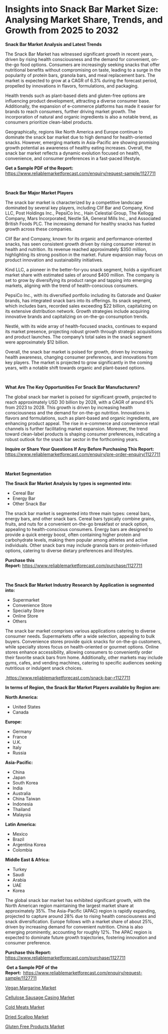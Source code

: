<p><h1>Insights into Snack Bar Market Size: Analysing Market Share, Trends, and Growth from 2025 to 2032</h1></p><p><strong>Snack Bar Market Analysis and Latest Trends</strong></p>
<p><p>The Snack Bar Market has witnessed significant growth in recent years, driven by rising health consciousness and the demand for convenient, on-the-go food options. Consumers are increasingly seeking snacks that offer nutritional benefits without compromising on taste, leading to a surge in the popularity of protein bars, granola bars, and meal replacement bars. The market is expected to grow at a CAGR of 6.3% during the forecast period, propelled by innovations in flavors, formulations, and packaging.</p><p>Health trends such as plant-based diets and gluten-free options are influencing product development, attracting a diverse consumer base. Additionally, the expansion of e-commerce platforms has made it easier for brands to reach consumers, further driving market growth. The incorporation of natural and organic ingredients is also a notable trend, as consumers prioritize clean-label products.</p><p>Geographically, regions like North America and Europe continue to dominate the snack bar market due to high demand for health-oriented snacks. However, emerging markets in Asia-Pacific are showing promising growth potential as awareness of healthy eating increases. Overall, the snack bar market reflects a dynamic evolution focused on health, convenience, and consumer preferences in a fast-paced lifestyle.</p></p>
<p><strong>Get a Sample PDF of the Report:&nbsp;</strong> <a href="https://www.reliablemarketforecast.com/enquiry/request-sample/1127711?utm_campaign=1903&utm_medium=2&utm_source=Github&utm_content=ia&utm_term=07042025&utm_id=snack-bar">https://www.reliablemarketforecast.com/enquiry/request-sample/1127711</a></p>
<p>&nbsp;</p>
<p><strong>Snack Bar Major Market Players</strong></p>
<p><p>The snack bar market is characterized by a competitive landscape dominated by several key players, including Clif Bar and Company, Kind LLC, Post Holdings Inc., PepsiCo Inc., Hain Celestial Group, The Kellogg Company, Mars Incorporated, Nestle SA, General Mills Inc., and Associated British Foods PLC. The increasing demand for healthy snacks has fueled growth across these companies.</p><p>Clif Bar and Company, known for its organic and performance-oriented snacks, has seen consistent growth driven by rising consumer interest in health and nutrition. Its revenue reached approximately $350 million, highlighting its strong position in the market. Future expansion may focus on product innovation and sustainability initiatives. </p><p>Kind LLC, a pioneer in the better-for-you snack segment, holds a significant market share with estimated sales of around $400 million. The company is set to grow by diversifying its product range and tapping into emerging markets, aligning with the trend of health-conscious consumers.</p><p>PepsiCo Inc., with its diversified portfolio including its Gatorade and Quaker brands, has integrated snack bars into its offerings. Its snack segment, which includes bars, recorded sales exceeding $22 billion, capitalizing on its extensive distribution network. Growth strategies include acquiring innovative brands and capitalizing on on-the-go consumption trends.</p><p>Nestlé, with its wide array of health-focused snacks, continues to expand its market presence, projecting robust growth through strategic acquisitions and product launches. The company’s total sales in the snack segment were approximately $12 billion.</p><p>Overall, the snack bar market is poised for growth, driven by increasing health awareness, changing consumer preferences, and innovations from key players. The market is projected to grow significantly in the coming years, with a notable shift towards organic and plant-based options.</p></p>
<p>&nbsp;</p>
<p><strong>What Are The Key Opportunities For Snack Bar Manufacturers?</strong></p>
<p><p>The global snack bar market is poised for significant growth, projected to reach approximately USD 30 billion by 2028, with a CAGR of around 6% from 2023 to 2028. This growth is driven by increasing health consciousness and the demand for on-the-go nutrition. Innovations in flavors and formulations, such as plant-based and organic ingredients, are enhancing product appeal. The rise in e-commerce and convenience retail channels is further facilitating market expansion. Moreover, the trend toward clean-label products is shaping consumer preferences, indicating a robust outlook for the snack bar sector in the forthcoming years.</p></p>
<p><strong>Inquire or Share Your Questions If Any Before Purchasing This Report:</strong> <a href="https://www.reliablemarketforecast.com/enquiry/pre-order-enquiry/1127711?utm_campaign=1903&utm_medium=2&utm_source=Github&utm_content=ia&utm_term=07042025&utm_id=snack-bar">https://www.reliablemarketforecast.com/enquiry/pre-order-enquiry/1127711</a></p>
<p>&nbsp;</p>
<p><strong>Market Segmentation</strong></p>
<p><strong>The Snack Bar Market Analysis by types is segmented into:</strong></p>
<p><ul><li>Cereal Bar</li><li>Energy Bar</li><li>Other Snack Bar</li></ul></p>
<p><p>The snack bar market is segmented into three main types: cereal bars, energy bars, and other snack bars. Cereal bars typically combine grains, fruits, and nuts for a convenient on-the-go breakfast or snack option, appealing to health-conscious consumers. Energy bars are designed to provide a quick energy boost, often containing higher protein and carbohydrate levels, making them popular among athletes and active individuals. Other snack bars may include granola bars or protein-infused options, catering to diverse dietary preferences and lifestyles.</p></p>
<p><strong>Purchase this Report:&nbsp;</strong><a href="https://www.reliablemarketforecast.com/purchase/1127711?utm_campaign=1903&utm_medium=2&utm_source=Github&utm_content=ia&utm_term=07042025&utm_id=snack-bar">https://www.reliablemarketforecast.com/purchase/1127711</a></p>
<p>&nbsp;</p>
<p><strong>The Snack Bar Market Industry Research by Application is segmented into:</strong></p>
<p><ul><li>Supermarket</li><li>Convenience Store</li><li>Specialty Store</li><li>Online Store</li><li>Others</li></ul></p>
<p><p>The snack bar market comprises various applications catering to diverse consumer needs. Supermarkets offer a wide selection, appealing to bulk buyers. Convenience stores provide quick snacks for on-the-go customers, while specialty stores focus on health-oriented or gourmet options. Online stores enhance accessibility, allowing consumers to conveniently order their favorite snack bars from home. Additionally, other markets may include gyms, cafes, and vending machines, catering to specific audiences seeking nutritious or indulgent snack choices.</p></p>
<p><a href="https://www.reliablemarketforecast.com/snack-bar-r1127711?utm_campaign=1903&utm_medium=2&utm_source=Github&utm_content=ia&utm_term=07042025&utm_id=snack-bar">&nbsp;https://www.reliablemarketforecast.com/snack-bar-r1127711</a></p>
<p><strong>In terms of Region, the Snack Bar Market Players available by Region are:</strong></p>
<p>
    <p> <strong> North America: </strong>
        <ul>
            <li>United States</li>
            <li>Canada</li>
        </ul>
        </p> 
    <p> <strong> Europe: </strong>
        <ul>
            <li>Germany</li>
            <li>France</li>
            <li>U.K.</li>
            <li>Italy</li>
            <li>Russia</li>
        </ul>
        </p> 
    <p> <strong> Asia-Pacific: </strong>
        <ul>
            <li>China</li>
            <li>Japan</li>
            <li>South Korea</li>
            <li>India</li>
            <li>Australia</li>
            <li>China Taiwan</li>
            <li>Indonesia</li>
            <li>Thailand</li>
            <li>Malaysia</li>
        </ul>
        </p> 
    <p> <strong> Latin America: </strong>
        <ul>
            <li>Mexico</li>
            <li>Brazil</li>
            <li>Argentina Korea</li>
            <li>Colombia</li>
        </ul>
        </p> 
    <p> <strong> Middle East & Africa: </strong>
        <ul>
            <li>Turkey</li>
            <li>Saudi</li>
            <li>Arabia</li>
            <li>UAE</li>
            <li>Korea</li>
        </ul>
    </p>
    </p>
<p><p>The global snack bar market has exhibited significant growth, with the North American region maintaining the largest market share at approximately 35%. The Asia-Pacific (APAC) region is rapidly expanding, projected to capture around 28% due to rising health consciousness and snack diversification. Europe follows with a market share of about 25%, driven by increasing demand for convenient nutrition. China is also emerging prominently, accounting for roughly 12%. The APAC region is expected to dominate future growth trajectories, fostering innovation and consumer preference.</p></p>
<p><strong>Purchase this Report: </strong><a href="https://www.reliablemarketforecast.com/purchase/1127711?utm_campaign=1903&utm_medium=2&utm_source=Github&utm_content=ia&utm_term=07042025&utm_id=snack-bar">https://www.reliablemarketforecast.com/purchase/1127711</a></p>
<p>&nbsp;<strong>Get a Sample PDF of the Report:&nbsp;&nbsp;</strong><a href="https://www.reliablemarketforecast.com/enquiry/request-sample/1127711?utm_campaign=1903&utm_medium=2&utm_source=Github&utm_content=ia&utm_term=07042025&utm_id=snack-bar">https://www.reliablemarketforecast.com/enquiry/request-sample/1127711</a></p>
<p><strong></strong></p>
<p><p><a href="https://github.com/lonanweaseh4/Market-Research-Report-List-1/blob/main/vegan-margarine-market.md?utm_campaign=1903&utm_medium=2&utm_source=Github&utm_content=ia&utm_term=07042025&utm_id=snack-bar">Vegan Margarine Market</a></p><p><a href="https://github.com/tigoryemm/Market-Research-Report-List-1/blob/main/cellulose-sausage-casing-market.md?utm_campaign=1903&utm_medium=2&utm_source=Github&utm_content=ia&utm_term=07042025&utm_id=snack-bar">Cellulose Sausage Casing Market</a></p><p><a href="https://github.com/negrocybul4w/Market-Research-Report-List-1/blob/main/cold-meats-market.md?utm_campaign=1903&utm_medium=2&utm_source=Github&utm_content=ia&utm_term=07042025&utm_id=snack-bar">Cold Meats Market</a></p><p><a href="https://github.com/landtmman/Market-Research-Report-List-1/blob/main/dried-scallop-market.md?utm_campaign=1903&utm_medium=2&utm_source=Github&utm_content=ia&utm_term=07042025&utm_id=snack-bar">Dried Scallop Market</a></p><p><a href="https://github.com/djoeamakeh/Market-Research-Report-List-1/blob/main/gluten-free-products-market.md?utm_campaign=1903&utm_medium=2&utm_source=Github&utm_content=ia&utm_term=07042025&utm_id=snack-bar">Gluten Free Products Market</a></p></p>
